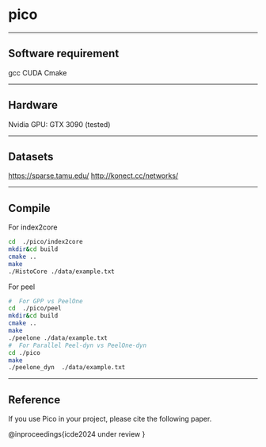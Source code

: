 # pico

---
Software requirement
-----
gcc
CUDA
Cmake

---
Hardware
------
Nvidia GPU:  GTX 3090 (tested)

----
Datasets
------
https://sparse.tamu.edu/
http://konect.cc/networks/

----
Compile
------
For index2core
```bash
cd  ./pico/index2core
mkdir&cd build
cmake ..
make
./HistoCore ./data/example.txt
```
For peel
   
```bash
#  For GPP vs PeelOne
cd  ./pico/peel
mkdir&cd build
cmake ..
make
./peelone ./data/example.txt
#  For Parallel Peel-dyn vs PeelOne-dyn
cd ./pico
make
./peelone_dyn  ./data/example.txt
```

----
Reference
-------

If you use Pico in your project, please cite the following paper.

@inproceedings{icde2024
under review
}
